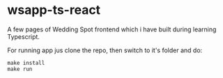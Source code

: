 # wsapp-ts-react

A few pages of Wedding Spot frontend which i have built during learning Typescript.

For running app jus clone the repo, then switch to it's folder and do:
```
make install
make run
```
